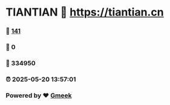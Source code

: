 # TIANTIAN :link: https://tiantian.cn 
### :page_facing_up: [141](https://tiantian.cn/tag.html) 
### :speech_balloon: 0 
### :hibiscus: 334950 
### :alarm_clock: 2025-05-20 13:57:01 
### Powered by :heart: [Gmeek](https://github.com/Meekdai/Gmeek)
